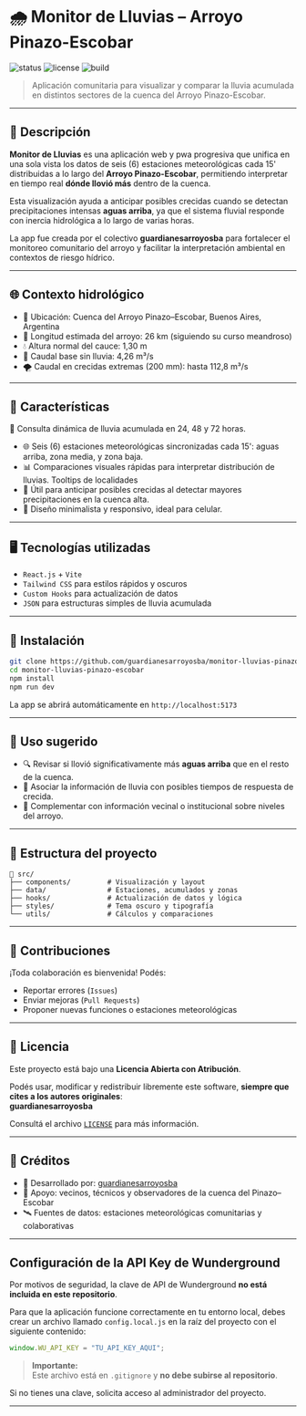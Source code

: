 # 🌧️ Monitor de Lluvias – Arroyo Pinazo-Escobar

![status](https://img.shields.io/badge/status-en%20desarrollo-blue)
![license](https://img.shields.io/badge/licencia-abierta%20con%20atribuci%C3%B3n-brightgreen)
![build](https://img.shields.io/badge/build-manual-lightgrey)

> Aplicación comunitaria para visualizar y comparar la lluvia acumulada en distintos sectores de la cuenca del Arroyo Pinazo-Escobar.

---

## 📖 Descripción

**Monitor de Lluvias** es una aplicación web y pwa progresiva que unifica en una sola vista los datos de seis (6) estaciones meteorológicas cada 15' distribuidas a lo largo del **Arroyo Pinazo-Escobar**, permitiendo interpretar en tiempo real **dónde llovió más** dentro de la cuenca.

Esta visualización ayuda a anticipar posibles crecidas cuando se detectan precipitaciones intensas **aguas arriba**, ya que el sistema fluvial responde con inercia hidrológica a lo largo de varias horas.

La app fue creada por el colectivo **guardianesarroyosba** para fortalecer el monitoreo comunitario del arroyo y facilitar la interpretación ambiental en contextos de riesgo hídrico.

---

## 🌐 Contexto hidrológico

- 📍 Ubicación: Cuenca del Arroyo Pinazo–Escobar, Buenos Aires, Argentina  
- 📏 Longitud estimada del arroyo: 26 km (siguiendo su curso meandroso)  
- 💧 Altura normal del cauce: 1,30 m  
- 🌊 Caudal base sin lluvia: 4,26 m³/s  
- 🌪️ Caudal en crecidas extremas (200 mm): hasta 112,8 m³/s  

---

## 🧰 Características

 🔁 Consulta dinámica de lluvia acumulada en 24, 48 y 72 horas.  
- 🌐 Seis (6) estaciones meteorológicas sincronizadas cada 15': aguas arriba, zona media, y zona baja.  
- 📊 Comparaciones visuales rápidas para interpretar distribución de lluvias. Tooltips de localidades 
- 🔎 Útil para anticipar posibles crecidas al detectar mayores precipitaciones en la cuenca alta.  
- 🎯 Diseño minimalista y responsivo, ideal para celular.  

---

## 🖥️ Tecnologías utilizadas

- `React.js` + `Vite`  
- `Tailwind CSS` para estilos rápidos y oscuros  
- `Custom Hooks` para actualización de datos  
- `JSON` para estructuras simples de lluvia acumulada  

---

## 🚀 Instalación

```bash
git clone https://github.com/guardianesarroyosba/monitor-lluvias-pinazo-escobar.git
cd monitor-lluvias-pinazo-escobar
npm install
npm run dev
```

La app se abrirá automáticamente en `http://localhost:5173`

---

## 🧪 Uso sugerido

- 🔍 Revisar si llovió significativamente más **aguas arriba** que en el resto de la cuenca.  
- 🧠 Asociar la información de lluvia con posibles tiempos de respuesta de crecida.  
- 📌 Complementar con información vecinal o institucional sobre niveles del arroyo.  

---

## 📂 Estructura del proyecto

```
📁 src/
├── components/         # Visualización y layout
├── data/               # Estaciones, acumulados y zonas
├── hooks/              # Actualización de datos y lógica
├── styles/             # Tema oscuro y tipografía
└── utils/              # Cálculos y comparaciones
```

---

## 🤝 Contribuciones

¡Toda colaboración es bienvenida! Podés:

- Reportar errores (`Issues`)  
- Enviar mejoras (`Pull Requests`)  
- Proponer nuevas funciones o estaciones meteorológicas  

---

## 🪪 Licencia

Este proyecto está bajo una **Licencia Abierta con Atribución**.

Podés usar, modificar y redistribuir libremente este software, **siempre que cites a los autores originales**:  
**guardianesarroyosba**

Consultá el archivo [`LICENSE`](./LICENSE) para más información.

---

## 🧠 Créditos

- 🌱 Desarrollado por: [guardianesarroyosba](https://github.com/guardianesarroyosba)  
- 🤝 Apoyo: vecinos, técnicos y observadores de la cuenca del Pinazo–Escobar  
- 🛰️ Fuentes de datos: estaciones meteorológicas comunitarias y colaborativas

---

## Configuración de la API Key de Wunderground

Por motivos de seguridad, la clave de API de Wunderground **no está incluida en este repositorio**.

Para que la aplicación funcione correctamente en tu entorno local, debes crear un archivo llamado `config.local.js` en la raíz del proyecto con el siguiente contenido:

```js
window.WU_API_KEY = "TU_API_KEY_AQUI";
```

> **Importante:**  
> Este archivo está en `.gitignore` y **no debe subirse al repositorio**.

Si no tienes una clave, solicita acceso al administrador del proyecto.

---
